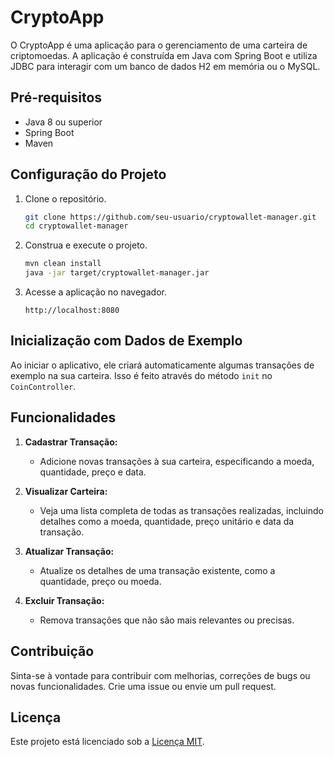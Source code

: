 # CryptoApp

O CryptoApp  é uma aplicação para o gerenciamento de uma carteira de criptomoedas. A aplicação é construída em Java com Spring Boot e utiliza JDBC para interagir com um banco de dados H2 em memória ou o MySQL.

## Pré-requisitos

- Java 8 ou superior
- Spring Boot
- Maven

## Configuração do Projeto

1. Clone o repositório.

    ```bash
    git clone https://github.com/seu-usuario/cryptowallet-manager.git
    cd cryptowallet-manager
    ```

2. Construa e execute o projeto.

    ```bash
    mvn clean install
    java -jar target/cryptowallet-manager.jar
    ```

3. Acesse a aplicação no navegador.

    ```
    http://localhost:8080
    ```

## Inicialização com Dados de Exemplo

Ao iniciar o aplicativo, ele criará automaticamente algumas transações de exemplo na sua carteira. Isso é feito através do método `init` no `CoinController`.

## Funcionalidades

1. **Cadastrar Transação:**
   - Adicione novas transações à sua carteira, especificando a moeda, quantidade, preço e data.

2. **Visualizar Carteira:**
   - Veja uma lista completa de todas as transações realizadas, incluindo detalhes como a moeda, quantidade, preço unitário e data da transação.

3. **Atualizar Transação:**
   - Atualize os detalhes de uma transação existente, como a quantidade, preço ou moeda.

4. **Excluir Transação:**
   - Remova transações que não são mais relevantes ou precisas.

## Contribuição

Sinta-se à vontade para contribuir com melhorias, correções de bugs ou novas funcionalidades. Crie uma issue ou envie um pull request.

## Licença

Este projeto está licenciado sob a [Licença MIT](LICENSE).
